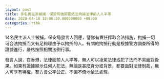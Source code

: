 ```yaml
---
layout: post
title: 多名民主派被捕　保安局強調警依法拘捕法律前人人平等
date: 2020-04-18 18:06:30.000000000 +08:00
categories: rthk
---
```


14名民主派人士被捕，保安局發言人回應，警隊有責任採取合法措施，拘捕一切可合法拘捕而又有足夠理由予以拘捕的人。有關的拘捕行動是根據警方調查所得的證據進行，嚴格按照相關法例行事。

發言人說，在香港，法律面前人人平等，無人可以凌駕法律或犯了法而不需面對後果。如果有證據顯示任何人犯法，無論是甚麼身分或背景，都要面對法律制裁，無人可享有特權。警方會公平公正、不偏不倚地依法處理。
